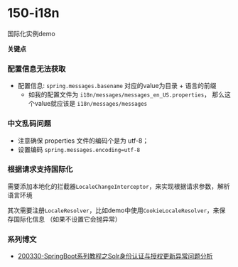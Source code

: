 # 150-i18n

国际化实例demo

**关键点**

### 配置信息无法获取

- 配置信息: `spring.messages.basename` 对应的value为目录 + 语言的前缀
    - 如我的配置文件为 `i18n/messages/messages_en_US.properties`， 那么这个value就应该是 `i18n/messages/messages`
    
### 中文乱码问题

- 注意确保 properties 文件的编码个是为 utf-8；
- 设置编码 `spring.messages.encoding=utf-8`

### 根据请求支持国际化

需要添加本地化的拦截器`LocaleChangeInterceptor`，来实现根据请求参数，解析语言环境

其次需要注册`LocaleResolver`，比如demo中使用`CookieLocaleResolver`，来保存国际化信息 （如果不设置它会抛异常）


### 系列博文

- [200330-SpringBoot系列教程之Solr身份认证与授权更新异常问题分析](http://spring.hhui.top/spring-blog/2020/03/30/200330-SpringBoot%E7%B3%BB%E5%88%97%E6%95%99%E7%A8%8B%E4%B9%8BSolr%E8%BA%AB%E4%BB%BD%E8%AE%A4%E8%AF%81%E4%B8%8E%E6%8E%88%E6%9D%83%E6%9B%B4%E6%96%B0%E5%BC%82%E5%B8%B8%E9%97%AE%E9%A2%98%E5%88%86%E6%9E%90/)
